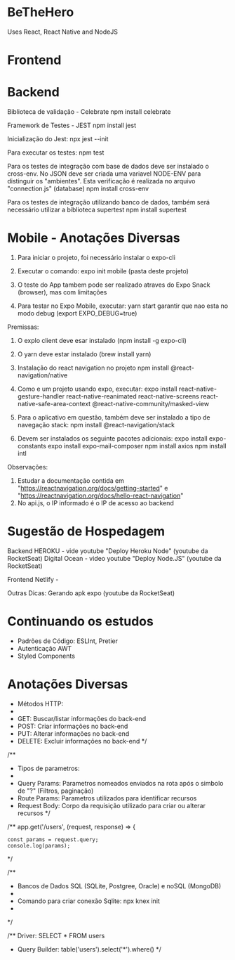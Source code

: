# BeTheHero
Uses React, React Native and NodeJS

# Frontend


# Backend

Biblioteca de validação - Celebrate 
npm install celebrate 

Framework de Testes - JEST
npm install jest

Inicialização do Jest:
npx jest --init

Para executar os testes:
npm test

Para os testes de integração com base de dados deve ser instalado o cross-env. No JSON deve ser criada uma variavel NODE-ENV para distinguir os "ambientes". Esta verificação é realizada no arquivo "connection.js" (database)
npm install cross-env

Para os testes de integração utilizando banco de dados, também será necessário utilizar a biblioteca supertest
npm install supertest


# Mobile - Anotações Diversas

1) Para iniciar o projeto, foi necessário instalar o expo-cli
2) Executar o comando:
    expo init mobile (pasta deste projeto)

3) O teste do App tambem pode ser realizado atraves do Expo Snack (browser), mas com limitações 
4) Para testar no Expo Mobile, executar: yarn start
   garantir que nao esta no modo debug (export EXPO_DEBUG=true)

Premissas: 
1) O explo client deve esar instalado (npm install -g expo-cli)
2) O yarn deve estar instalado (brew install yarn)
3) Instalação do react navigation no projeto
    npm install @react-navigation/native

4) Como e um projeto usando expo, executar:
    expo install react-native-gesture-handler react-native-reanimated react-native-screens react-native-safe-area-context @react-native-community/masked-view

5) Para o aplicativo em questão, também deve ser instalado a tipo de navegação stack:
    npm install @react-navigation/stack

6) Devem ser instalados os seguinte pacotes adicionais:
    expo install expo-constants
    expo install expo-mail-composer
    npm install axios
    npm install intl



Observações:
1) Estudar a documentação contida em "https://reactnavigation.org/docs/getting-started" e "https://reactnavigation.org/docs/hello-react-navigation"
2) No api.js, o IP informado é o IP de acesso ao backend


# Sugestão de Hospedagem
Backend
HEROKU - vide youtube "Deploy Heroku Node" (youtube da RocketSeat)
Digital Ocean - video youtube "Deploy Node.JS" (youtube da RocketSeat)

Frontend
Netlify - 

Outras Dicas:
Gerando apk expo (youtube da RocketSeat)


# Continuando os estudos
- Padrões de Código: ESLInt, Pretier
- Autenticação AWT
- Styled Components



# Anotações Diversas 

  * Métodos HTTP:
  * 
  * GET: Buscar/listar informações do back-end
  * POST: Criar informações no back-end
  * PUT: Alterar informações no back-end
  * DELETE: Excluir informações no back-end
  */


  /** 
   * Tipos de parametros:
   * 
   * Query Params: Parametros nomeados enviados na rota após o simbolo de "?" (Filtros, paginação)
   * Route Params: Parametros utilizados para identificar recursos
   * Request Body: Corpo da requisição utilizado para criar ou alterar recursos
    */

/** 
    app.get('/users', (request, response) => {

    const params = request.query;
    console.log(params);
*/

/**
 * Bancos de Dados SQL (SQLite, Postgree, Oracle) e noSQL (MongoDB) 
 * 
 * Comando para criar conexão Sqlite: npx knex init
 * 
 */

/** Driver: SELECT * FROM users
 *  Query Builder: table('users').select('*').where()
 */